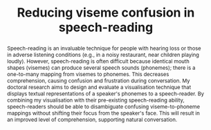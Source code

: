 ---
layout: publication
category: 'Short Paper'
title: "Reducing viseme confusion in speech-reading"
authors: Benjamin M. Gorman
year-published: 2016
link: https://dl.acm.org/doi/10.1145/2904092.2904100
abstract: Speech-reading is an invaluable technique for people with hearing loss or those in adverse listening conditions (e.g., in a noisy restaurant, near children playing loudly). However, speech-reading is often difficult because identical mouth shapes (visemes) can produce several speech sounds (phonemes); there is a one-to-many mapping from visemes to phonemes. This decreases comprehension, causing confusion and frustration during conversation. My doctoral research aims to design and evaluate a visualisation technique that displays textual representations of a speaker's phonemes to a speech-reader. By combining my visualisation with their pre-existing speech-reading ability, speech-readers should be able to disambiguate confusing viseme-to-phoneme mappings without shifting their focus from the speaker's face. This will result in an improved level of comprehension, supporting natural conversation.
---